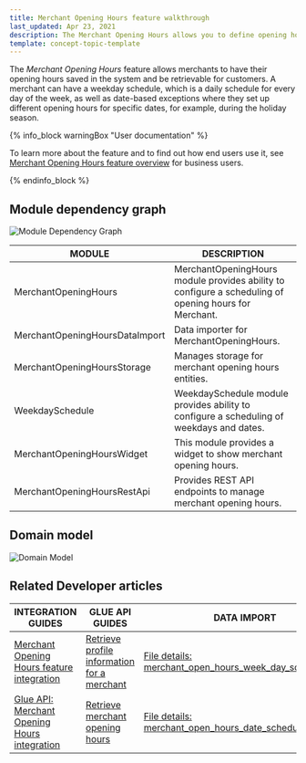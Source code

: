 ```yaml
---
title: Merchant Opening Hours feature walkthrough
last_updated: Apr 23, 2021
description: The Merchant Opening Hours allows you to define opening hours for a merchant.
template: concept-topic-template
---
```


The *Merchant Opening Hours* feature allows merchants to have their opening hours saved in the system and be retrievable for customers. A merchant can have a weekday schedule, which is a daily schedule for every day of the week, as well as date-based exceptions where they set up different opening hours for specific dates, for example, during the holiday season.

{% info_block warningBox "User documentation" %}

To learn more about the feature and to find out how end users use it, see [Merchant Opening Hours feature overview](/docs/marketplace/user/features/{{page.version}}/merchant-opening-hours-feature-overview.html) for business users.

{% endinfo_block %}

## Module dependency graph

![Module Dependency Graph](https://confluence-connect.gliffy.net/embed/image/0b05a957-57a4-4422-9595-5bbe63a6a18b.png?utm_medium=live&utm_source=custom)

| MODULE     | DESCRIPTION                |
|------------|----------------------------|
| MerchantOpeningHours | MerchantOpeningHours module provides ability to configure a scheduling of opening hours for Merchant. |
| MerchantOpeningHoursDataImport | Data importer for MerchantOpeningHours. |
| MerchantOpeningHoursStorage | Manages storage for merchant opening hours entities. |
| WeekdaySchedule | WeekdaySchedule module provides ability to configure a scheduling of weekdays and dates. |
| MerchantOpeningHoursWidget | This module provides a widget to show merchant opening hours. |
| MerchantOpeningHoursRestApi | Provides REST API endpoints to manage merchant opening hours. |

## Domain model

![Domain Model](https://confluence-connect.gliffy.net/embed/image/ad57523c-52cd-4733-bfb5-9c43666ae54c.png?utm_medium=live&utm_source=custom)


## Related Developer articles


|INTEGRATION GUIDES  |GLUE API GUIDES  |DATA IMPORT  |
|---------|---------|---------|
| [Merchant Opening Hours feature integration](/docs/marketplace/dev/feature-integration-guides/{{page.version}}/merchant-opening-hours-feature-integration.html)    |[Retrieve profile information for a merchant](/docs/marketplace/dev/glue-api-guides/{{page.version}}/merchants/retrieving-merchants.html#retrieve-a-merchant)        | [File details: merchant_open_hours_week_day_schedule.csv](/docs/marketplace/dev/data-import/{{page.version}}/file-details-merchant-open-hours-week-day-schedule.csv.html)        |
| [Glue API: Merchant Opening Hours integration](/docs/marketplace/dev/feature-integration-guides/{{page.version}}/glue/merchant-opening-hours-feature-integration.html)    |[Retrieve merchant opening hours](/docs/marketplace/dev/glue-api-guides/{{page.version}}/merchants/retrieving-merchant-opening-hours.html)         | [File details: merchant_open_hours_date_schedule.csv](/docs/marketplace/dev/data-import/{{page.version}}/file-details-merchant-open-hours-date-schedule.csv.html)        |
